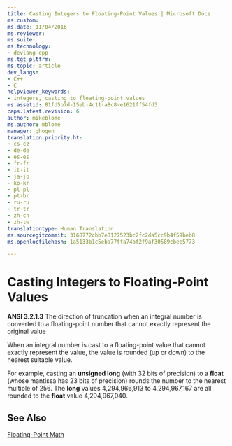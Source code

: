```yaml
---
title: Casting Integers to Floating-Point Values | Microsoft Docs
ms.custom: 
ms.date: 11/04/2016
ms.reviewer: 
ms.suite: 
ms.technology:
- devlang-cpp
ms.tgt_pltfrm: 
ms.topic: article
dev_langs:
- C++
- C
helpviewer_keywords:
- integers, casting to floating-point values
ms.assetid: 81fd5b7d-15eb-4c11-a8c8-e1621ff54fd3
caps.latest.revision: 6
author: mikeblome
ms.author: mblome
manager: ghogen
translation.priority.ht:
- cs-cz
- de-de
- es-es
- fr-fr
- it-it
- ja-jp
- ko-kr
- pl-pl
- pt-br
- ru-ru
- tr-tr
- zh-cn
- zh-tw
translationtype: Human Translation
ms.sourcegitcommit: 3168772cbb7e8127523bc2fc2da5cc9b4f59beb8
ms.openlocfilehash: 1a5133b1c5eba77ffa74bf2f9af30589cbee5773

---
```

# Casting Integers to Floating-Point Values
**ANSI 3.2.1.3** The direction of truncation when an integral number is converted to a floating-point number that cannot exactly represent the original value  
  
 When an integral number is cast to a floating-point value that cannot exactly represent the value, the value is rounded (up or down) to the nearest suitable value.  
  
 For example, casting an **unsigned long** (with 32 bits of precision) to a **float** (whose mantissa has 23 bits of precision) rounds the number to the nearest multiple of 256. The **long** values 4,294,966,913 to 4,294,967,167 are all rounded to the **float** value 4,294,967,040.  
  
## See Also  
 [Floating-Point Math](../c-language/floating-point-math.md)


<!--HONumber=Jan17_HO1-->


